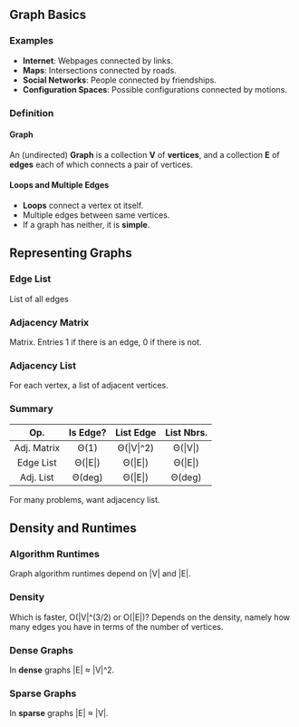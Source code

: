 ## Graph Basics
### Examples
* **Internet**: Webpages connected by links.
* **Maps**: Intersections connected by roads.
* **Social Networks**: People connected by friendships.
* **Configuration Spaces**: Possible configurations connected by motions.

### Definition
#### Graph
An (undirected) **Graph** is a collection **V** of **vertices**, and a collection **E** of **edges** each of which connects a pair of vertices.
#### Loops and Multiple Edges
* **Loops** connect a vertex ot itself.
* Multiple edges between same vertices.
* If a graph has neither, it is **simple**.

## Representing Graphs
### Edge List
List of all edges
### Adjacency Matrix
Matrix. Entries 1 if there is an edge, 0 if there is not.
### Adjacency List
For each vertex, a list of adjacent vertices.
### Summary
|     Op.     | Is Edge? | List Edge | List Nbrs. |
|:-----------:|:--------:|:---------:|:----------:|
| Adj. Matrix |   Θ(1)   |  Θ(&#124;V&#124;^2) |   Θ(&#124;V&#124;)   |
|  Edge List  |  Θ(&#124;E&#124;)  |   Θ(&#124;E&#124;)  |   Θ(&#124;E&#124;)   |
|  Adj. List  |  Θ(deg)  |   Θ(&#124;E&#124;)  |   Θ(deg)   |

For many problems, want adjacency list.

## Density and Runtimes
### Algorithm Runtimes
Graph algorithm runtimes depend on |V| and |E|.
### Density
Which is faster, O(|V|^(3/2) or O(|E|)? Depends on the density, namely how many edges you have in terms of the number of vertices.
### Dense Graphs
In **dense** graphs |E| ≈ |V|^2.
### Sparse Graphs
In **sparse** graphs |E| ≈ |V|.